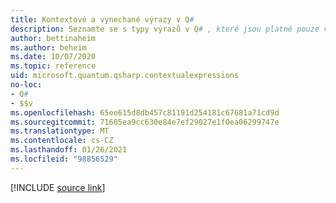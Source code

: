 ```yaml
---
title: Kontextové a vynechané výrazy v Q#
description: Seznamte se s typy výrazů v Q# , které jsou platné pouze v určitých kontextech nebo které lze odvodit automaticky.
author: bettinaheim
ms.author: beheim
ms.date: 10/07/2020
ms.topic: reference
uid: microsoft.quantum.qsharp.contextualexpressions
no-loc:
- Q#
- $$v
ms.openlocfilehash: 65ee615d8db457c81191d254181c67681a71cd9d
ms.sourcegitcommit: 71605ea9cc630e84e7ef29027e1f0ea06299747e
ms.translationtype: MT
ms.contentlocale: cs-CZ
ms.lasthandoff: 01/26/2021
ms.locfileid: "98856529"
---
```

<!---
# Contextual and omitted expressions in Q#
-->

[!INCLUDE [source link](~/includes/qsharp-language/Specifications/Language/3_Expressions/ContextualExpressions.md)]

